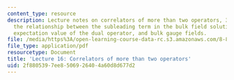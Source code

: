 ```yaml
---
content_type: resource
description: Lecture notes on correlators of more than two operators, 3-point functions,
  the relationship between the subleading term in the bulk field solution and the
  expectation value of the dual operator, and bulk gauge fields.
file: /media/https%3A/open-learning-course-data-rc.s3.amazonaws.com/8-821-string-theory-fall-2008/2f8805397ee8506926404a60d8d677d2_lecture16.pdf
file_type: application/pdf
resourcetype: Document
title: 'Lecture 16: Correlators of more than two operators'
uid: 2f880539-7ee8-5069-2640-4a60d8d677d2
---
```

